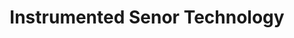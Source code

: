 ---
title: "Instrumented Senor Technology"
url: /okemos/instrumented-senor-technology/
shop: Elektronik
---